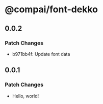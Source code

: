 # @compai/font-dekko

## 0.0.2

### Patch Changes

- b971bb4f: Update font data

## 0.0.1

### Patch Changes

- Hello, world!
